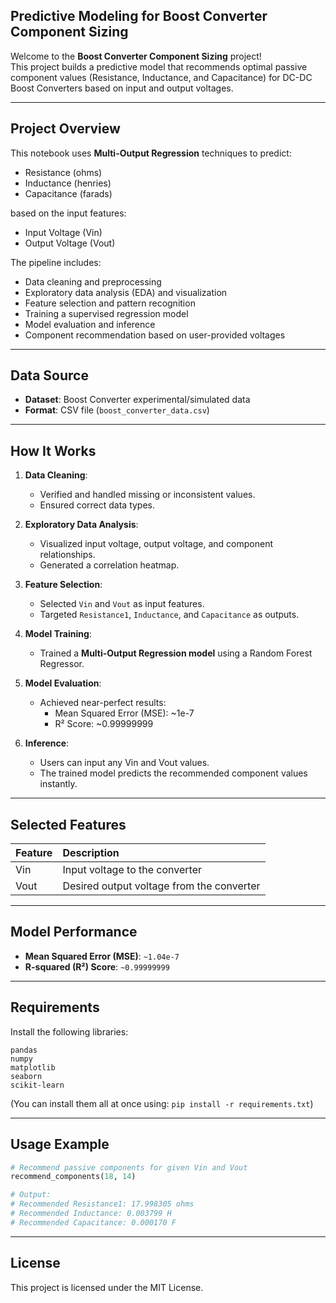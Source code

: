 ## Predictive Modeling for Boost Converter Component Sizing

Welcome to the **Boost Converter Component Sizing** project!  
This project builds a predictive model that recommends optimal passive component values (Resistance, Inductance, and Capacitance) for DC-DC Boost Converters based on input and output voltages.

---

##  Project Overview

This notebook uses **Multi-Output Regression** techniques to predict:

- Resistance (ohms)
- Inductance (henries)
- Capacitance (farads)

based on the input features:

- Input Voltage (Vin)
- Output Voltage (Vout)

The pipeline includes:

- Data cleaning and preprocessing
- Exploratory data analysis (EDA) and visualization
- Feature selection and pattern recognition
- Training a supervised regression model
- Model evaluation and inference
- Component recommendation based on user-provided voltages

---

##  Data Source

- **Dataset**: Boost Converter experimental/simulated data
- **Format**: CSV file (`boost_converter_data.csv`)

---

##  How It Works

1. **Data Cleaning**: 
   - Verified and handled missing or inconsistent values.
   - Ensured correct data types.

2. **Exploratory Data Analysis**: 
   - Visualized input voltage, output voltage, and component relationships.
   - Generated a correlation heatmap.

3. **Feature Selection**: 
   - Selected `Vin` and `Vout` as input features.
   - Targeted `Resistance1`, `Inductance`, and `Capacitance` as outputs.

4. **Model Training**: 
   - Trained a **Multi-Output Regression model** using a Random Forest Regressor.

5. **Model Evaluation**: 
   - Achieved near-perfect results:
     - Mean Squared Error (MSE): ~1e-7
     - R² Score: ~0.99999999

6. **Inference**: 
   - Users can input any Vin and Vout values.
   - The trained model predicts the recommended component values instantly.

---

##  Selected Features

| Feature | Description |
|:--------|:------------|
| Vin | Input voltage to the converter |
| Vout | Desired output voltage from the converter |

---

##  Model Performance

- **Mean Squared Error (MSE)**: `~1.04e-7`
- **R-squared (R²) Score**: `~0.99999999`


---

## Requirements

Install the following libraries:

```
pandas
numpy
matplotlib
seaborn
scikit-learn
```

(You can install them all at once using: `pip install -r requirements.txt`)

---

##  Usage Example

```python
# Recommend passive components for given Vin and Vout
recommend_components(18, 14)

# Output:
# Recommended Resistance1: 17.998305 ohms
# Recommended Inductance: 0.003799 H
# Recommended Capacitance: 0.000170 F
```

---

##  License

This project is licensed under the MIT License.
